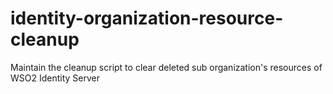 # identity-organization-resource-cleanup
Maintain the cleanup script to clear deleted sub organization's resources of WSO2 Identity Server
